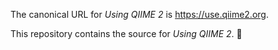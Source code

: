 The canonical URL for *Using QIIME 2* is https://use.qiime2.org.

This repository contains the source for *Using QIIME 2*. 📖